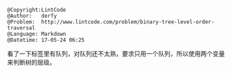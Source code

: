 ```
@Copyright:LintCode
@Author:   derfy
@Problem:  http://www.lintcode.com/problem/binary-tree-level-order-traversal
@Language: Markdown
@Datetime: 17-05-24 06:25
```

看了一下标签里有队列，对队列还不太熟，要求只用一个队列，所以使用两个变量来判断树的层级。